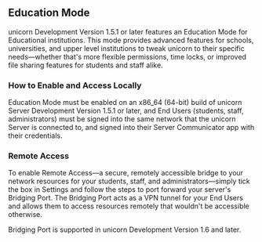 ## Education Mode
unicorn Development Version 1.5.1 or later features an Education Mode for Educational institutions. This mode provides advanced features for schools, universities, and upper level institutions to tweak unicorn to their specific needs—whether that's more flexible permissions, time locks, or improved file sharing features for students and staff alike.

### How to Enable and Access Locally
Education Mode must be enabled on an x86_64 (64-bit) build of unicorn Server Development Version 1.5.1 or later, and End Users (students, staff, administrators) must be signed into  the same network that the unicorn Server is connected to, and signed into their Server Communicator app with their credentials.

### Remote Access
To enable Remote Access—a secure, remotely accessible bridge to your network resources for your students, staff, and administrators—simply tick the box in Settings and follow the steps to port forward your server's Bridging Port. The Bridging Port acts as a VPN tunnel for your End Users and allows them to access resources remotely that wouldn't be accessible otherwise.

Bridging Port is supported in unicorn Development Version 1.6 and later.
